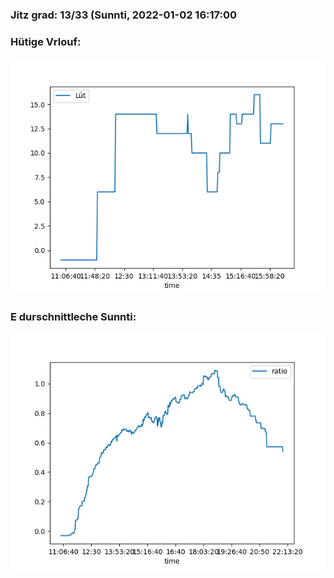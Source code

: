 ### Jitz grad: 13/33 (Sunnti, 2022-01-02 16:17:00

### Hütige Vrlouf:
![Graph](Today.png)

### E durschnittleche Sunnti:
![Graph](Sunnti.png)